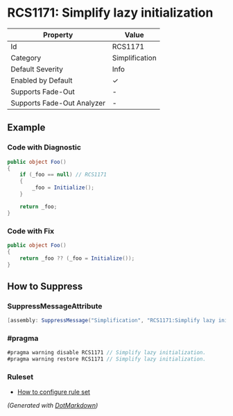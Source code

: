 # RCS1171: Simplify lazy initialization

| Property                    | Value          |
| --------------------------- | -------------- |
| Id                          | RCS1171        |
| Category                    | Simplification |
| Default Severity            | Info           |
| Enabled by Default          | &#x2713;       |
| Supports Fade\-Out          | \-             |
| Supports Fade\-Out Analyzer | \-             |

## Example

### Code with Diagnostic

```csharp
public object Foo()
{
    if (_foo == null) // RCS1171
    {
        _foo = Initialize();
    }

    return _foo;
}
```

### Code with Fix

```csharp
public object Foo()
{
    return _foo ?? (_foo = Initialize());
}
```

## How to Suppress

### SuppressMessageAttribute

```csharp
[assembly: SuppressMessage("Simplification", "RCS1171:Simplify lazy initialization.", Justification = "<Pending>")]
```

### \#pragma

```csharp
#pragma warning disable RCS1171 // Simplify lazy initialization.
#pragma warning restore RCS1171 // Simplify lazy initialization.
```

### Ruleset

* [How to configure rule set](../HowToConfigureAnalyzers.md)

*\(Generated with [DotMarkdown](http://github.com/JosefPihrt/DotMarkdown)\)*